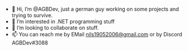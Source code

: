 - 👋 Hi, I’m @AGBDev, just a german guy working on some projects and trying to survive.
- 👀 I’m interested in .NET programming stuff
- 💞️ I’m looking to collaborate on stuff.
- 📫 You can reach me by EMail nils19052006@gmail.com or by Discord AGBDev#3088

<!---
AGBDev/AGBDev is a ✨ special ✨ repository because its `README.md` (this file) appears on your GitHub profile.
You can click the Preview link to take a look at your changes.
--->
